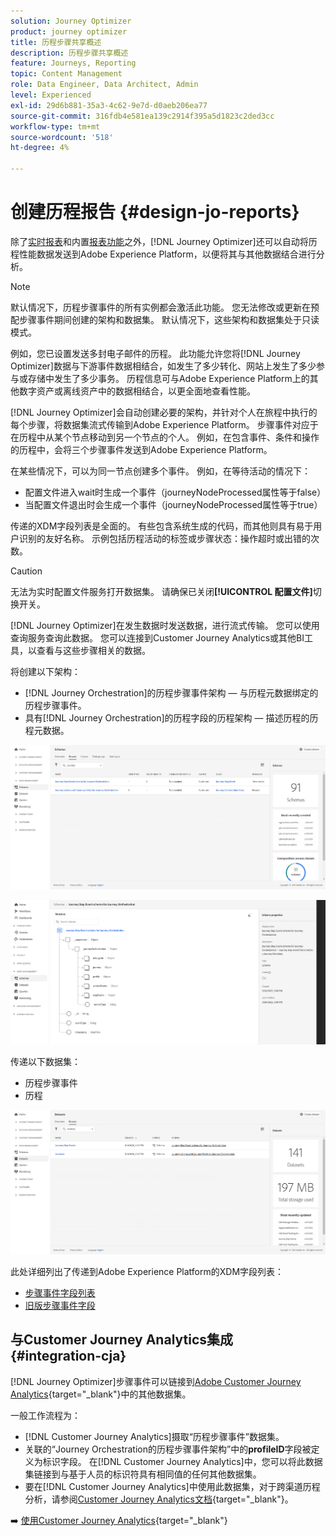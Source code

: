 ```yaml
---
solution: Journey Optimizer
product: journey optimizer
title: 历程步骤共享概述
description: 历程步骤共享概述
feature: Journeys, Reporting
topic: Content Management
role: Data Engineer, Data Architect, Admin
level: Experienced
exl-id: 29d6b881-35a3-4c62-9e7d-d0aeb206ea77
source-git-commit: 316fdb4e581ea139c2914f395a5d1823c2ded3cc
workflow-type: tm+mt
source-wordcount: '518'
ht-degree: 4%

---
```


# 创建历程报告 {#design-jo-reports}

除了[实时报表](live-report.md)和内置[报表功能](report-gs-cja.md)之外，[!DNL Journey Optimizer]还可以自动将历程性能数据发送到Adobe Experience Platform，以便将其与其他数据结合进行分析。

>[!NOTE]
>
>默认情况下，历程步骤事件的所有实例都会激活此功能。 您无法修改或更新在预配步骤事件期间创建的架构和数据集。 默认情况下，这些架构和数据集处于只读模式。

例如，您已设置发送多封电子邮件的历程。 此功能允许您将[!DNL Journey Optimizer]数据与下游事件数据相结合，如发生了多少转化、网站上发生了多少参与或存储中发生了多少事务。 历程信息可与Adobe Experience Platform上的其他数字资产或离线资产中的数据相结合，以更全面地查看性能。

[!DNL Journey Optimizer]会自动创建必要的架构，并针对个人在旅程中执行的每个步骤，将数据集流式传输到Adobe Experience Platform。 步骤事件对应于在历程中从某个节点移动到另一个节点的个人。 例如，在包含事件、条件和操作的历程中，会将三个步骤事件发送到Adobe Experience Platform。

在某些情况下，可以为同一节点创建多个事件。 例如，在等待活动的情况下：

* 配置文件进入wait时生成一个事件（journeyNodeProcessed属性等于false）
* 当配置文件退出时会生成一个事件（journeyNodeProcessed属性等于true）

传递的XDM字段列表是全面的。 有些包含系统生成的代码，而其他则具有易于用户识别的友好名称。 示例包括历程活动的标签或步骤状态：操作超时或出错的次数。

>[!CAUTION]
>
>无法为实时配置文件服务打开数据集。 请确保已关闭&#x200B;**[!UICONTROL 配置文件]**&#x200B;切换开关。

[!DNL Journey Optimizer]在发生数据时发送数据，进行流式传输。 您可以使用查询服务查询此数据。 您可以连接到Customer Journey Analytics或其他BI工具，以查看与这些步骤相关的数据。

将创建以下架构：

* [!DNL Journey Orchestration]的历程步骤事件架构 — 与历程元数据绑定的历程步骤事件。
* 具有[!DNL Journey Orchestration]的历程字段的历程架构 — 描述历程的历程元数据。

![](assets/sharing1.png)

![](assets/sharing2.png)

传递以下数据集：

* 历程步骤事件
* 历程

![](assets/sharing3.png)

此处详细列出了传递到Adobe Experience Platform的XDM字段列表：

* [步骤事件字段列表](../reports/sharing-field-list.md)
* [旧版步骤事件字段](../reports/sharing-legacy-fields.md)

## 与Customer Journey Analytics集成 {#integration-cja}

[!DNL Journey Optimizer]步骤事件可以链接到[Adobe Customer Journey Analytics](https://experienceleague.adobe.com/docs/analytics-platform/using/cja-overview/cja-overview.html?lang=zh-Hans){target="_blank"}中的其他数据集。

一般工作流程为：

* [!DNL Customer Journey Analytics]摄取“历程步骤事件”数据集。
* 关联的“Journey Orchestration的历程步骤事件架构”中的&#x200B;**profileID**&#x200B;字段被定义为标识字段。 在[!DNL Customer Journey Analytics]中，您可以将此数据集链接到与基于人员的标识符具有相同值的任何其他数据集。
* 要在[!DNL Customer Journey Analytics]中使用此数据集，对于跨渠道历程分析，请参阅[Customer Journey Analytics文档](https://experienceleague.adobe.com/docs/analytics-platform/using/cja-usecases/cross-channel.html?lang=zh-Hans){target="_blank"}。

➡️ [使用Customer Journey Analytics](cja-ajo.md){target="_blank"}
